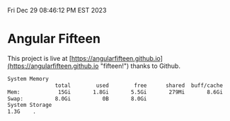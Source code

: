 Fri Dec 29 08:46:12 PM EST 2023

# Angular Fifteen


This project is live at [https://angularfifteen.github.io](https://angularfifteen.github.io "fifteen!") thanks to Github.

```bash
System Memory
               total        used        free      shared  buff/cache   available
Mem:            15Gi       1.8Gi       5.5Gi       279Mi       8.6Gi        13Gi
Swap:          8.0Gi          0B       8.0Gi
System Storage
1.3G	.
```
